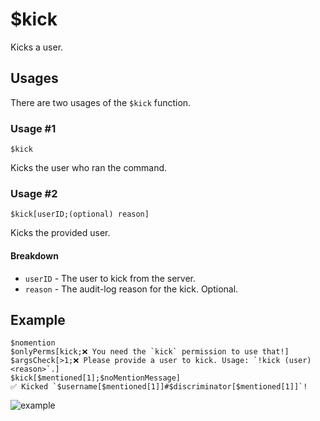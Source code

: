 # $kick
Kicks a user.

## Usages
There are two usages of the `$kick` function.

### Usage #1 
```
$kick
```
Kicks the user who ran the command.

### Usage #2
```
$kick[userID;(optional) reason]
```
Kicks the provided user.

#### Breakdown
- `userID` - The user to kick from the server.
- `reason` - The audit-log reason for the kick. Optional.

## Example
```
$nomention
$onlyPerms[kick;❌ You need the `kick` permission to use that!]
$argsCheck[>1;❌ Please provide a user to kick. Usage: `!kick (user) <reason>`.]
$kick[$mentioned[1];$noMentionMessage]
✅ Kicked `$username[$mentioned[1]]#$discriminator[$mentioned[1]]`!
```

![example](https://user-images.githubusercontent.com/69215413/123518740-4742a600-d675-11eb-8581-1707b6989203.png)
